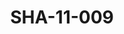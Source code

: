 ---
pid: SHA-11-009
title: SHA-11-009
language: en
collection: Sharhabil Ahmed
original_label: 
rights: Sharhabil Ahmed
location_of_original: Sharhabil Ahmed
photographer_or_studio: Jurg Kobler
scanned_from: photograph 10.8 by 14.9
_date: '1966'
location: Ethiopia, Addis Ababa
description: Haile Selassie in crowd
additional_notes: 
permission_display: 'yes'
on_server: 'no'
on_website: 'no'
permalink: /archive/en/sha-11-009.html
layout: photo-page
---